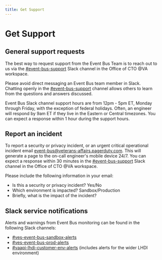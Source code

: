 ```yaml
---
title: Get Support
---
```


# Get Support

## General support requests

The best way to request support from the Event Bus Team is to reach out to us via the [#event-bus-support][slack-#event-bus-support] Slack channel in the Office of CTO @VA workspace.

Please avoid direct messaging an Event Bus team member in Slack. Chatting openly in the [#event-bus-support][slack-#event-bus-support] channel allows others to learn from the questions and answers discussed.

Event Bus Slack channel support hours are from 12pm - 5pm ET, Monday through Friday, with the exception of federal holidays. Often, an engineer will respond by 9am ET if they live in the Eastern or Central timezones. You can expect a response within 1 hour during the support hours.

## Report an incident

To report a security or privacy incident, or an urgent critical operational incident email event-bus@veterans-affairs.pagerduty.com. This will generate a page to the on-call engineer's mobile device 24/7. You can expect a response within 30 minutes in the [#event-bus-support][slack-#event-bus-support] Slack channel in the Office of CTO @VA workspace.

Please include the following information in your email:

* Is this a security or privacy incident? Yes/No
* Which environment is impacted? Sandbox/Production
* Briefly, what is the impact of the incident?

## Slack service notifications

Alerts and warnings from Event Bus monitoring can be found in the following Slack channels:

* [#ves-event-bus-sandbox-alerts][slack-#ves-event-bus-sandbox-alerts]
* [#ves-event-bus-prod-alerts][slack-#ves-event-bus-prod-alerts]
* [#vaapi-lhdi-customer-env-alerts][slack-#vaapi-lhdi-customer-env-alerts] (includes alerts for the wider LHDI environment)

<!-- links -->
[slack-#event-bus-support]: https://dsva.slack.com/archives/C074VK55M9P
[slack-#ves-event-bus-sandbox-alerts]: https://dsva.slack.com/archives/C07177SEPH9
[slack-#ves-event-bus-prod-alerts]: https://dsva.slack.com/archives/C06N7QKMQN4
[slack-#vaapi-lhdi-customer-env-alerts]: https://lighthouseva.slack.com/archives/C05RZUP7H6D
